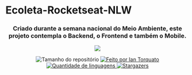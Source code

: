 <h1> Ecoleta-Rocketseat-NLW </h1>
<h3 align="center">Criado durante a semana nacional do Meio Ambiente, este projeto contempla o Backend, o Frontend e também o Mobile. </h3>

<p align="center"><img src="https://user-images.githubusercontent.com/61882248/83910623-43c63f00-a741-11ea-9b77-50fd95d1a4c7.png"></p>

<p align="center">
  <img alt="Tamanho do repositório" src="https://img.shields.io/github/repo-size/IanTorquato/Ecoleta-Rocketseat-NLW">
  
  <a href="https://www.instagram.com/ian_1408/">
    <img alt="Feito por Ian Torquato" src="https://img.shields.io/badge/made%20by-Ian%20Torquato-%2304D361">
  </a>
  
  <a href="https://github.com/IanTorquato/Ecoleta-Rocketseat-NLW/search?l=typescript">
    <img alt="Quantidade de linguagens" src="https://img.shields.io/github/languages/count/IanTorquato/Ecoleta-Rocketseat-NLW">
  </a>
  
  <a href="https://github.com/IanTorquato/Ecoleta-Rocketseat-NLW/stargazers">
    <img alt="Stargazers" src="https://img.shields.io/github/stars/IanTorquato/Ecoleta-Rocketseat-NLW">
  </a>
</p>
